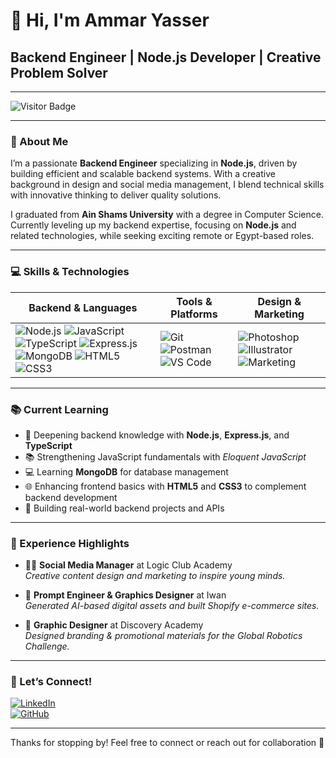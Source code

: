 # 👋 Hi, I'm Ammar Yasser

## Backend Engineer | Node.js Developer | Creative Problem Solver

---

![Visitor Badge](https://visitor-badge.laobi.icu/badge?page_id=AmaarYasser)

---

### 🚀 About Me

I’m a passionate **Backend Engineer** specializing in **Node.js**, driven by building efficient and scalable backend systems. With a creative background in design and social media management, I blend technical skills with innovative thinking to deliver quality solutions.

I graduated from **Ain Shams University** with a degree in Computer Science. Currently leveling up my backend expertise, focusing on **Node.js** and related technologies, while seeking exciting remote or Egypt-based roles.

---

### 💻 Skills & Technologies

| Backend & Languages                              | Tools & Platforms               | Design & Marketing             |
|------------------------------------------------|--------------------------------|-------------------------------|
| ![Node.js](https://img.shields.io/badge/Node.js-339933?style=for-the-badge&logo=node.js&logoColor=white) ![JavaScript](https://img.shields.io/badge/JavaScript-F7DF1E?style=for-the-badge&logo=javascript&logoColor=black) ![TypeScript](https://img.shields.io/badge/TypeScript-3178C6?style=for-the-badge&logo=typescript&logoColor=white) ![Express.js](https://img.shields.io/badge/Express.js-000000?style=for-the-badge) ![MongoDB](https://img.shields.io/badge/MongoDB-47A248?style=for-the-badge&logo=mongodb&logoColor=white) ![HTML5](https://img.shields.io/badge/HTML5-E34F26?style=for-the-badge&logo=html5&logoColor=white) ![CSS3](https://img.shields.io/badge/CSS3-1572B6?style=for-the-badge&logo=css3&logoColor=white) | ![Git](https://img.shields.io/badge/Git-F05032?style=for-the-badge&logo=git&logoColor=white) ![Postman](https://img.shields.io/badge/Postman-FF6C37?style=for-the-badge&logo=postman&logoColor=white) ![VS Code](https://img.shields.io/badge/VS%20Code-007ACC?style=for-the-badge&logo=visual-studio-code&logoColor=white) | ![Photoshop](https://img.shields.io/badge/Photoshop-31A8FF?style=for-the-badge&logo=adobe-photoshop&logoColor=white) ![Illustrator](https://img.shields.io/badge/Illustrator-FF9A00?style=for-the-badge&logo=adobe-illustrator&logoColor=white) ![Marketing](https://img.shields.io/badge/Social%20Marketing-ff4081?style=for-the-badge&logo=marketing&logoColor=white) |

---

### 📚 Current Learning

- 📖 Deepening backend knowledge with **Node.js**, **Express.js**, and **TypeScript**  
- 📚 Strengthening JavaScript fundamentals with *Eloquent JavaScript*  
- 💻 Learning **MongoDB** for database management  
- 🌐 Enhancing frontend basics with **HTML5** and **CSS3** to complement backend development  
- 🚀 Building real-world backend projects and APIs  

---

### 💼 Experience Highlights

- 👨‍🏫 **Social Media Manager** at Logic Club Academy  
  _Creative content design and marketing to inspire young minds._

- 🤖 **Prompt Engineer & Graphics Designer** at Iwan  
  _Generated AI-based digital assets and built Shopify e-commerce sites._

- 🎨 **Graphic Designer** at Discovery Academy  
  _Designed branding & promotional materials for the Global Robotics Challenge._

---

### 🤝 Let’s Connect!

[![LinkedIn](https://img.shields.io/badge/LinkedIn-0A66C2?style=for-the-badge&logo=linkedin&logoColor=white)](https://www.linkedin.com/in/ammar-yasser11/)  
[![GitHub](https://img.shields.io/badge/GitHub-181717?style=for-the-badge&logo=github&logoColor=white)](https://github.com/AmaarYasser)  

---

Thanks for stopping by! Feel free to connect or reach out for collaboration 🤗
